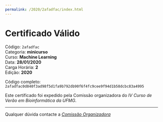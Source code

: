 ```yaml
---
permalink: /2020/2afadfac/index.html
---
```


# Certificado Válido

Código: `2afadfac`<br>
Categoria: **minicurso**<br>
Curso: **Machine Learning**<br>
Data: **28/01/2020**<br>
Carga Horária: **2**<br>
Edição: **2020**<br>


Código completo: `2afadfac0d840f3ad98f5d1fa9b792db90f6f4fc9cee9f94d1b58dcbc83a4995`


Este certificado foi expedido pela Comissão organizadora do *IV Curso de Verão em Bioinformática da UFMG*.

----

Qualquer dúvida contacte a [_Comissão Organizadora_](<mailto:cursobioinfoufmg@gmail.com$subject=[Certificados]>)

